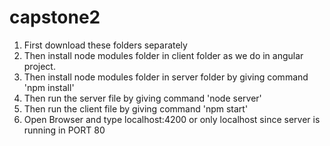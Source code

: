 # capstone2

<ol>
<li>First download these folders separately</li>
<li>Then install node modules folder in client folder as we do in angular project.</li>
<li>Then install node modules folder in server folder by giving command 'npm install'</li>
<li>Then run the server file by giving command 'node server'</li>
<li>Then run the client file by giving command 'npm start'</li>
<li>Open Browser and type localhost:4200 or only localhost since server is running in PORT 80</li>
</ol>
